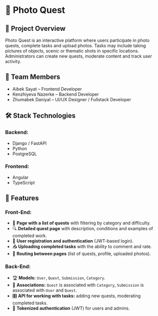 # 📸 Photo Quest

## 📌 Project Overview
Photo Quest is an interactive platform where users participate in photo quests, complete tasks and upload photos.
Tasks may include taking pictures of objects, scenic or thematic shots in specific locations.
Administrators can create new quests, moderate content and track user activity.

## 👥 Team Members
- Aibek Sayat – Frontend Developer  
- Kenzhiyeva Nazerke – Backend Developer  
- Zhumabek Daniyal – UI/UX Designer / Fullstack Developer  

## 🛠️ Stack Technologies
### Backend:
- Django / FastAPI  
- Python  
- PostgreSQL  

### Frontend:
- Angular  
- TypeScript  

## 🎯 Features
### Front-End:
- 📜 **Page with a list of quests** with filtering by category and difficulty.
- 🔍 **Detailed quest page** with description, conditions and examples of completed work.
- 📝 **User registration and authentication** (JWT-based login).
- 📤 **Uploading completed tasks** with the ability to comment and rate.
- 🚀 **Routing between pages** (list of quests, profile, uploaded photos).

### Back-End:
- 🏆 **Models:** `User`, `Quest`, `Submission`, `Category`.
- 🔗 **Associations:** `Quest` is associated with `Category`, `Submission` is associated with `User` and `Quest`.
- 🎛️ **API for working with tasks:** adding new quests, moderating completed tasks.
- 🔐 **Tokenized authentication** (JWT) for users and admins.
